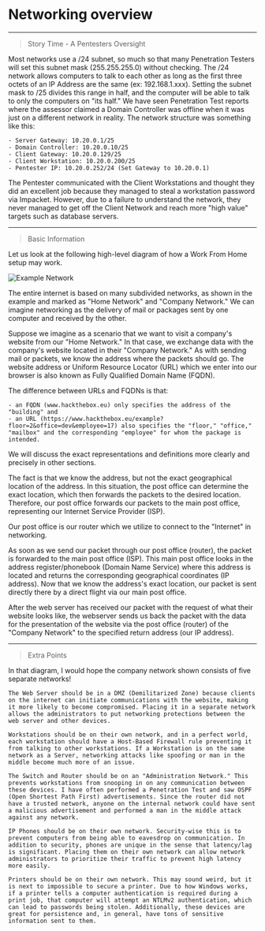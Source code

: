 # Networking overview 

---

> Story Time - A Pentesters Oversight

Most networks use a /24 subnet, so much so that many Penetration Testers will set this subnet mask (255.255.255.0) without checking. The /24 network allows computers to talk to each other as long as the first three octets of an IP Address are the same (ex: 192.168.1.xxx). Setting the subnet mask to /25 divides this range in half, and the computer will be able to talk to only the computers on "its half." We have seen Penetration Test reports where the assessor claimed a Domain Controller was offline when it was just on a different network in reality. The network structure was something like this:

    - Server Gateway: 10.20.0.1/25
    - Domain Controller: 10.20.0.10/25
    - Client Gateway: 10.20.0.129/25
    - Client Workstation: 10.20.0.200/25
    - Pentester IP: 10.20.0.252/24 (Set Gateway to 10.20.0.1)

The Pentester communicated with the Client Workstations and thought they did an excellent job because they managed to steal a workstation password via Impacket. However, due to a failure to understand the network, they never managed to get off the Client Network and reach more "high value" targets such as database servers.

---

> Basic Information

Let us look at the following high-level diagram of how a Work From Home setup may work.

![Example Network](https://academy.hackthebox.com/storage/modules/34/redesigned/net_overview.png)

The entire internet is based on many subdivided networks, as shown in the example and marked as "Home Network" and "Company Network." We can imagine networking as the delivery of mail or packages sent by one computer and received by the other.

Suppose we imagine as a scenario that we want to visit a company's website from our "Home Network." In that case, we exchange data with the company's website located in their "Company Network." As with sending mail or packets, we know the address where the packets should go. The website address or Uniform Resource Locator (URL) which we enter into our browser is also known as Fully Qualified Domain Name (FQDN).

The difference between URLs and FQDNs is that:

    - an FQDN (www.hackthebox.eu) only specifies the address of the "building" and
    - an URL (https://www.hackthebox.eu/example?floor=2&office=dev&employee=17) also specifies the "floor," "office," "mailbox" and the corresponding "employee" for whom the package is intended.

We will discuss the exact representations and definitions more clearly and precisely in other sections.

The fact is that we know the address, but not the exact geographical location of the address. In this situation, the post office can determine the exact location, which then forwards the packets to the desired location. Therefore, our post office forwards our packets to the main post office, representing our Internet Service Provider (ISP).

Our post office is our router which we utilize to connect to the "Internet" in networking.

As soon as we send our packet through our post office (router), the packet is forwarded to the main post office (ISP). This main post office looks in the address register/phonebook (Domain Name Service) where this address is located and returns the corresponding geographical coordinates (IP address). Now that we know the address's exact location, our packet is sent directly there by a direct flight via our main post office.

After the web server has received our packet with the request of what their website looks like, the webserver sends us back the packet with the data for the presentation of the website via the post office (router) of the "Company Network" to the specified return address (our IP address).

---

> Extra Points

In that diagram, I would hope the company network shown consists of five separate networks!

    The Web Server should be in a DMZ (Demilitarized Zone) because clients on the internet can initiate communications with the website, making it more likely to become compromised. Placing it in a separate network allows the administrators to put networking protections between the web server and other devices.

    Workstations should be on their own network, and in a perfect world, each workstation should have a Host-Based Firewall rule preventing it from talking to other workstations. If a Workstation is on the same network as a Server, networking attacks like spoofing or man in the middle become much more of an issue.

    The Switch and Router should be on an "Administration Network." This prevents workstations from snooping in on any communication between these devices. I have often performed a Penetration Test and saw OSPF (Open Shortest Path First) advertisements. Since the router did not have a trusted network, anyone on the internal network could have sent a malicious advertisement and performed a man in the middle attack against any network.

    IP Phones should be on their own network. Security-wise this is to prevent computers from being able to eavesdrop on communication. In addition to security, phones are unique in the sense that latency/lag is significant. Placing them on their own network can allow network administrators to prioritize their traffic to prevent high latency more easily.

    Printers should be on their own network. This may sound weird, but it is next to impossible to secure a printer. Due to how Windows works, if a printer tells a computer authentication is required during a print job, that computer will attempt an NTLMv2 authentication, which can lead to passwords being stolen. Additionally, these devices are great for persistence and, in general, have tons of sensitive information sent to them.

